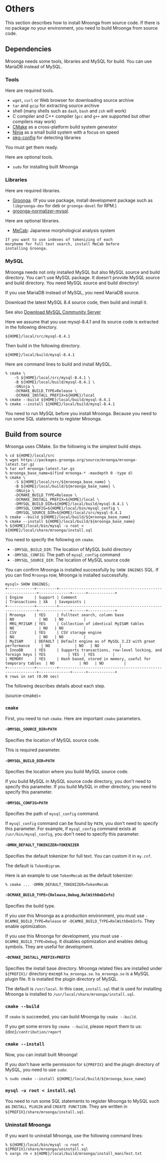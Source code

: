 # Others

This section describes how to install Mroonga from source code. If
there is no package no your environment, you need to build Mroonga
from source code.

## Dependencies

Mroonga needs some tools, libraries and MySQL for build. You can use
MariaDB instead of MySQL.

### Tools

Here are required tools.

- `wget`, `curl` or Web browser for downloading source archive
- `tar` and `gzip` for extracting source archive
- shell (many shells such as `dash`, `bash` and `zsh` will work)
- C compiler and C++ compiler (`gcc` and `g++` are supported but other compilers may work)
- [CMake](https://cmake.org/) as a cross-platform build system generator
- [Ninja](https://ninja-build.org/) as a small build system with a focus on speed
- [pkg-config](http://www.freedesktop.org/wiki/Software/pkg-config) for detecting libraries

You must get them ready.

Here are optional tools.

- `sudo` for installing built Mroonga

### Libraries

Here are required libraries.

- [Groonga](https://groonga.org/). (If you use package, install development package such as `libgroonga-dev` for deb or `groonga-devel` for RPM.)
- [groonga-normalizer-mysql](https://github.com/groonga/groonga-normalizer-mysql).

Here are optional libraries.

- [MeCab](https://taku910.github.io/mecab/): Japanese morphological analysis system

```{note}
If you want to use indexes of tokenizing of each
morpheme for full text search, install MeCab before
installing Groonga.
```

### MySQL

Mroonga needs not only installed MySQL but also MySQL source and build
directory. You can't use MySQL package. It doesn't provide MySQL
source and build directory. You need MySQL source and build directory!

If you use MariaDB instead of MySQL, you need MariaDB source.

Download the latest MySQL 8.4 source code, then build and install it.

See also [Download MySQL Community Server](http://dev.mysql.com/downloads/mysql/)

Here we assume that you use mysql-8.4.1 and its source code is
extracted in the following directory.

```
${HOME}/local/src/mysql-8.4.1
```

Then build in the following directory.

```
${HOME}/local/build/mysql-8.4.1
```

Here are command lines to build and install MySQL.

```console
% cmake \
    -S ${HOME}/local/src/mysql-8.4.1 \
    -B ${HOME}/local/build/mysql-8.4.1 \
    -GNinja \
    -DCMAKE_BUILD_TYPE=Release \
    -DCMAKE_INSTALL_PREFIX=${HOME}/local
% cmake --build ${HOME}/local/build/mysql-8.4.1
% cmake --install ${HOME}/local/build/mysql-8.4.1
```

You need to run MySQL before you install Mroonga. Because you need to
run some SQL statements to register Mroonga.

## Build from source

Mroonga uses CMake. So the following is the simplest build steps.

```console
% cd ${HOME}/local/src
% wget https://packages.groonga.org/source/mroonga/mroonga-latest.tar.gz
% tar xvf mroonga-latest.tar.gz
% mroonga_base_name=$(find mroonga-* -maxdepth 0 -type d)
% cmake \
    -S ${HOME}/local/src/${mroonga_base_name} \
    -B ${HOME}/local/build/${mroonga_base_name} \
    -GNinja \
    -DCMAKE_BUILD_TYPE=Release \
    -DCMAKE_INSTALL_PREFIX=${HOME}/local \
    -DMYSQL_BUILD_DIR=${HOME}/local/build/mysql-8.4.1 \
    -DMYSQL_CONFIG=${HOME}/local/bin/mysql_config \
    -DMYSQL_SOURCE_DIR=${HOME}/local/src/mysql-8.4.1
% cmake --build ${HOME}/local/build/${mroonga_base_name}
% cmake --install ${HOME}/local/build/${mroonga_base_name}
% ${HOME}/local/bin/mysql -u root < ${HOME}/local/share/mroonga/install.sql
```

You need to specify the following on `cmake`.

- `-DMYSQL_BUILD_DIR`: The location of MySQL build directory
- `-DMYSQL_CONFIG`: The path of `mysql_config` command
- `-DMYSQL_SOURCE_DIR`: The location of MySQL source code

You can confirm Mroonga is installed successfully by `SHOW ENGINES`
SQL. If you can find `Mroonga` row, Mroonga is installed
successfully.

```
mysql> SHOW ENGINES;
+------------+---------+------------------------------------------------------------+--------------+------+------------+
| Engine     | Support | Comment                                                    | Transactions | XA   | Savepoints |
+------------+---------+------------------------------------------------------------+--------------+------+------------+
| Mroonga    | YES     | Fulltext search, column base                               | NO           | NO   | NO         |
| MRG_MYISAM | YES     | Collection of identical MyISAM tables                      | NO           | NO   | NO         |
| CSV        | YES     | CSV storage engine                                         | NO           | NO   | NO         |
| MyISAM     | DEFAULT | Default engine as of MySQL 3.23 with great performance     | NO           | NO   | NO         |
| InnoDB     | YES     | Supports transactions, row-level locking, and foreign keys | YES          | YES  | YES        |
| MEMORY     | YES     | Hash based, stored in memory, useful for temporary tables  | NO           | NO   | NO         |
+------------+---------+------------------------------------------------------------+--------------+------+------------+
6 rows in set (0.00 sec)
```

The following describes details about each step.

(source-cmake)=

### `cmake`

First, you need to run `cmake`. Here are important `cmake`
parameters.

#### `-DMYSQL_SOURCE_DIR=PATH`

Specifies the location of MySQL source code.

This is required parameter.

#### `-DMYSQL_BUILD_DIR=PATH`

Specifies the location where you build MySQL source code.

If you build MySQL in MySQL source code directory, you don't need to
specify this parameter. If you build MySQL in other directory, you
need to specify this parameter.

#### `-DMYSQL_CONFIG=PATH`

Specifies the path of `mysql_config` command.

If `mysql_config` command can be found by `PATH`, you don't
need to specify this parameter. For example, if `mysql_config`
command exists at `/usr/bin/mysql_config`, you don't need to specify
this parameter.

#### `-DMRN_DEFAULT_TOKENIZER=TOKENIZER`

Specifies the default tokenizer for full text. You can custom it in
`my.cnf`.

The default is `TokenBigram`.

Here is an example to use `TokenMecab` as the default tokenizer:

```console
% cmake ... -DMRN_DEFAULT_TOKENIZER=TokenMecab
```

#### `-DCMAKE_BUILD_TYPE={Release,Debug,RelWithDebInfo}`

Specifies the build type.

If you use this Mroonga as a production environment, you must use
`-DCAMKE_BUILD_TYPE=Release` or
`-DCAMKE_BUILD_TYPE=RelWithDebInfo`. They enable optimization.

If you use this Mroonga for development, you must use
`-DCAMKE_BUILD_TYPE=Debug`. It disables optimization and enables debug
symbols. They are useful for development.

#### `-DCMAKE_INSTALL_PREFIX=PREFIX`

Specifies the install base directory. Mroonga related files are
installed under `${PREFIX}/` directory except
`ha_mroonga.so`. `ha_mroonga.so` is a MySQL plugin file. It is
installed the plugin directory of MySQL.

The default is `/usr/local`. In this case, `install.sql` that is
used for installing Mroonga is installed to
`/usr/local/share/mroonga/install.sql`.

### `cmake --build`

If `cmake` is succeeded, you can build Mroonga by `cmake --build`.

If you get some errors by `cmake --build`, please report them to us:
{doc}`/contribution/report`

### `cmake --install`

Now, you can install built Mroonga!

If you don't have write permission for `${PREFIX}` and the plugin
directory of MySQL, you need to use `sudo`:

```console
% sudo cmake --install ${HOME}/local/build/${mroonga_base_name}
```

### `mysql -u root < install.sql`

You need to run some SQL statements to register Mroonga to MySQL such
as `INSTALL PLUGIN` and `CREATE FUNCTION`. They are written in
`${PREFIX}/share/mroonga/install.sql`.

### Uninstall Mroonga

If you want to uninstall Mroonga, use the following command lines:

```console
% ${HOME}/local/bin/mysql -u root < ${PREFIX}/share/mroonga/uninstall.sql
% xargs rm < ${HOME}/local/build/mroonga/install_manifest.txt
```
